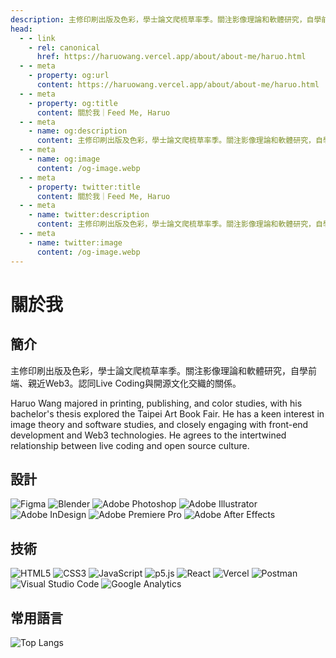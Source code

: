 ```yaml
---
description: 主修印刷出版及色彩，學士論文爬梳草率季。關注影像理論和軟體研究，自學前端、親近Web3。認同Live Coding與開源文化交織的關係
head:
  - - link
    - rel: canonical
      href: https://haruowang.vercel.app/about/about-me/haruo.html
  - - meta
    - property: og:url
      content: https://haruowang.vercel.app/about/about-me/haruo.html
  - - meta
    - property: og:title
      content: 關於我｜Feed Me, Haruo
  - - meta
    - name: og:description
      content: 主修印刷出版及色彩，學士論文爬梳草率季。關注影像理論和軟體研究，自學前端、親近Web3。認同Live Coding與開源文化交織的關係
  - - meta
    - name: og:image
      content: /og-image.webp
  - - meta
    - property: twitter:title
      content: 關於我｜Feed Me, Haruo
  - - meta
    - name: twitter:description
      content: 主修印刷出版及色彩，學士論文爬梳草率季。關注影像理論和軟體研究，自學前端、親近Web3。認同Live Coding與開源文化交織的關係
  - - meta
    - name: twitter:image
      content: /og-image.webp
---
```


# 關於我

<p><Badge type="info" text="🌿 Budding" /></P>

## 簡介

主修印刷出版及色彩，學士論文爬梳草率季。關注影像理論和軟體研究，自學前端、親近Web3。認同Live Coding與開源文化交織的關係。

Haruo Wang majored in printing, publishing, and color studies, with his bachelor's thesis explored the Taipei Art Book Fair. He has a keen interest in image theory and software studies, and closely engaging with front-end development and Web3 technologies. He agrees to the intertwined relationship between live coding and open source culture.

## 設計

<img src="https://img.shields.io/badge/Figma-F24E1E?style=for-the-badge&logo=Figma&logoColor=fff" alt="Figma" style="display: inline">
<img src="https://img.shields.io/badge/Blender-F57A3B?style=for-the-badge&logo=blender&logoColor=fff" alt="Blender" style="display: inline">
<img src="https://img.shields.io/badge/PS-31A8FF?style=for-the-badge&logo=Adobe-Photoshop&logoColor=fff" alt="Adobe Photoshop" style="display: inline">
<img src="https://img.shields.io/badge/AI-FF9A00?style=for-the-badge&logo=Adobe-Illustrator&logoColor=fff" alt="Adobe Illustrator" style="display: inline">
<img src="https://img.shields.io/badge/ID-EE3D8F?style=for-the-badge&logo=Adobe-InDesign&logoColor=fff" alt="Adobe InDesign" style="display: inline">
<img src="https://img.shields.io/badge/PR-EA77FF?style=for-the-badge&logo=Adobe-Premiere-Pro&logoColor=fff" alt="Adobe Premiere Pro" style="display: inline">
<img src="https://img.shields.io/badge/AE-9999FF?style=for-the-badge&logo=Adobe-After-Effects&logoColor=fff" alt="Adobe After Effects" style="display: inline">

## 技術

<img src="https://img.shields.io/badge/-HTML5-E34F26?style=for-the-badge&logo=html5&logoColor=fff" alt="HTML5" style="display: inline">
<img src="https://img.shields.io/badge/CSS3-1572B6?style=for-the-badge&logo=CSS3" alt="CSS3" style="display: inline">
<img src="https://img.shields.io/badge/JavaScript-F7DF1E?style=for-the-badge&logo=JavaScript&logoColor=333" alt="JavaScript" style="display: inline">
<img src="https://img.shields.io/badge/p5.js-ED225D?style=for-the-badge&logo=p5.js" alt="p5.js" style="display: inline">
<img src="https://img.shields.io/badge/React-61DAFB?style=for-the-badge&logo=React&logoColor=333" alt="React" style="display: inline">
<img src="https://img.shields.io/badge/Vercel-333?style=for-the-badge&logo=vercel" alt="Vercel" style="display: inline">
<img src="https://img.shields.io/badge/Postman-FF6C37?style=for-the-badge&logo=Postman&logoColor=fff" alt="Postman" style="display: inline">
<img src="https://img.shields.io/badge/VS%20CODE-007ACC?style=for-the-badge&logo=VisualStudioCode&logoColor=fff" alt="Visual Studio Code" style="display: inline">
<img src="https://img.shields.io/badge/-GA4-E37400?style=for-the-badge&logo=google%20analytics&logoColor=fff" alt="Google Analytics" style="display: inline">

## 常用語言

![Top Langs](https://github-readme-stats.vercel.app/api/top-langs/?username=HaruoWang&layout=compact)